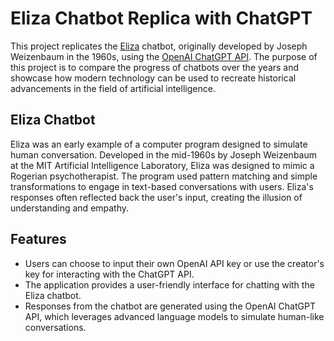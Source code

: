 # Eliza Chatbot Replica with ChatGPT

This project replicates the [Eliza](https://dl.acm.org/doi/10.1145/365153.365168) chatbot, originally developed by Joseph Weizenbaum in the 1960s, using the [OpenAI ChatGPT API](https://platform.openai.com/docs/models/overview). The purpose of this project is to compare the progress of chatbots over the years and showcase how modern technology can be used to recreate historical advancements in the field of artificial intelligence.

## Eliza Chatbot

Eliza was an early example of a computer program designed to simulate human conversation. Developed in the mid-1960s by Joseph Weizenbaum at the MIT Artificial Intelligence Laboratory, Eliza was designed to mimic a Rogerian psychotherapist. The program used pattern matching and simple transformations to engage in text-based conversations with users. Eliza's responses often reflected back the user's input, creating the illusion of understanding and empathy.

## Features

- Users can choose to input their own OpenAI API key or use the creator's key for interacting with the ChatGPT API.
- The application provides a user-friendly interface for chatting with the Eliza chatbot.
- Responses from the chatbot are generated using the OpenAI ChatGPT API, which leverages advanced language models to simulate human-like conversations.


